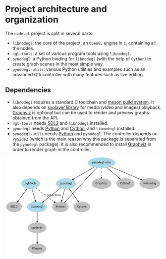 Project architecture and organization
=====================================

The `node.gl` project is split in several parts:

- `libnodegl`: the core of the project, an `OpenGL` engine in `C`, containing
  all the nodes.
- `ngl-tools`: a set of various program tools using `libnodegl`.
- `pynodegl`: a Python binding for `libnodegl` (with the help of `Cython`) to
  create graph scenes in the most simple way.
- `pynodegl-utils`: various Python utilities and examples such as an advanced
  Qt5 controller with many features such as live editing.

## Dependencies

- `libnodegl` requires a standard C toolchain and [meson build system][meson].
  It also depends on [sxplayer library][sxplayer] for media (video and images)
  playback. [Graphviz][graphviz] is optional but can be used to render and
  preview graphs obtained from the API.
- `ngl-tools` needs [SDL2][sdl2] and `libnodegl` installed.
- `pynodegl` needs [Python][python] and [Cython][cython], and `libnodegl`
  installed.
- `pynodegl-utils` needs [Python][python] and `pynodegl`. The controller depends on
  `PySide2` (which is the main reason why this package is separated from the
  `pynodegl` package). It is also recommended to install [Graphviz][graphviz]
  in order to render graph in the controller.

![Dependencies](dependencies.png)

[meson]: https://mesonbuild.com/
[sxplayer]: https://github.com/stupeflix/sxplayer
[graphviz]: http://www.graphviz.org/
[python]: https://www.python.org/
[cython]: http://cython.org/
[sdl2]: https://www.libsdl.org/

